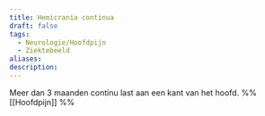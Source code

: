 ```yaml
---
title: Hemicrania continua
draft: false
tags:
  - Neurologie/Hoofdpijn
  - Ziektebeeld
aliases: 
description: 
---
```


Meer dan 3 maanden continu last aan een kant van het hoofd.
%%
[[Hoofdpijn]]
%%